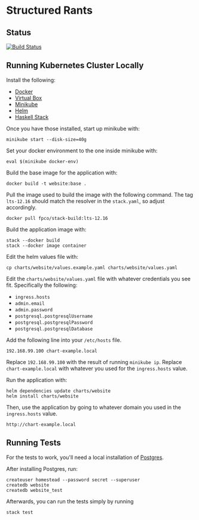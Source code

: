 # Structured Rants

## Status
[![Build Status](https://travis-ci.org/mckayb/website.svg?branch=master)](https://travis-ci.org/mckayb/website)

## Running Kubernetes Cluster Locally
Install the following:
  * [Docker](https://www.docker.com/get-started)
  * [Virtual Box](https://www.virtualbox.org/)
  * [Minikube](https://github.com/kubernetes/minikube)
  * [Helm](https://www.helm.sh/)
  * [Haskell Stack](https://docs.haskellstack.org/en/stable/README/)

Once you have those installed, start up minikube with:
```
minikube start --disk-size=40g
```

Set your docker environment to the one inside minikube with:
```
eval $(minikube docker-env)
```

Build the base image for the application with:
```
docker build -t website:base .
```

Pull the image used to build the image with the following command.
The tag `lts-12.16` should match the resolver in the `stack.yaml`, so adjust accordingly.
```
docker pull fpco/stack-build:lts-12.16
```

Build the application image with:
```
stack --docker build
stack --docker image container
```

Edit the helm values file with:
```
cp charts/website/values.example.yaml charts/website/values.yaml
```
Edit the `charts/website/values.yaml` file with whatever
credentials you see fit. Specifically the following:
  * `ingress.hosts`
  * `admin.email`
  * `admin.password`
  * `postgresql.postgresqlUsername`
  * `postgresql.postgresqlPassword`
  * `postgresql.postgresqlDatabase`

Add the following line into your `/etc/hosts` file.
```
192.168.99.100 chart-example.local
```
Replace `192.168.99.100` with the result of running `minikube ip`. Replace `chart-example.local` with whatever you used for the `ingress.hosts` value.

Run the application with:
```
helm dependencies update charts/website
helm install charts/website
```

Then, use the application by going to whatever domain you used in the `ingress.hosts` value.
```
http://chart-example.local
```

## Running Tests
For the tests to work, you'll need a local installation of
[Postgres](https://www.postgresql.org/).

After installing Postgres, run:

```
createuser homestead --password secret --superuser
createdb website
createdb website_test
```

Afterwards, you can run the tests simply by running
```
stack test
```